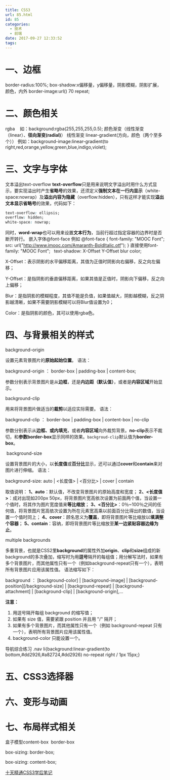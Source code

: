 ```yaml
---
title: CSS3
url: 85.html
id: 85
categories:
  - 技术
  - 前端
date: 2017-09-27 12:33:52
tags:
---
```


# 一、边框 
border-radius:100%; 
box-shadow:x偏移量，y偏移量，阴影模糊，阴影扩展，颜色，内外 
border-image:url() 70 repeat; 
# 二、颜色相关 
rgba    如：background:rgba(255,255,255,0.5); 
颜色渐变（线性渐变（linear）、**径向渐变(radial)**） 线性渐变 linear-gradient(方向，颜色（两个至多个）） 
例如：background-image:linear-gradient(to right,red,orange,yellow,green,blue,indigo,violet); 
# 三、文字与字体 
文本溢出text-overflow **text-overflow**只是用来说明文字溢出时用什么方式显示，要实现溢出时产生**省略号**的效果，还须定义**强制文本在一行内显示**（white-space:nowrap）及**溢出内容为隐藏**（overflow:hidden），只有这样才能实现**溢出文本显示省略号**的效果，代码如下：
```css
text-overflow: ellipsis; 
overflow: hidden; 
white-space: nowrap;
```

同时，**word-wrap**也可以用来设置**文本行为**，当前行超过指定容器的边界时是否断开转行。 嵌入字体@font-face 
例如 @font-face { font-family: "MOOC Font"; src: url("http://www.imooc.com/Amaranth-BoldItalic.otf"); } 直接使用font-family: "MOOC Font";   text-shadow: X-Offset Y-Offset blur color;

X-Offset：表示阴影的水平偏移距离，其值为正值时阴影向右偏移，反之向左偏移；

Y-Offset：是指阴影的垂直偏移距离，如果其值是正值时，阴影向下偏移，反之向上偏移；

Blur：是指阴影的模糊程度，其值不能是负值，如果值越大，阴影越模糊，反之阴影越清晰，如果不需要阴影模糊可以将Blur值设置为0；

Color：是指阴影的颜色，其可以使用rgba色。

# 四、与背景相关的样式

background-origin

设置元素背景图片的**原始起始位置**。 语法：

background-origin ： border-box | padding-box | content-box;

参数分别表示背景图片是从**边框**，还是**内边距（默认值）**，或者是**内容区域**开始显示。

background-clip

用来将背景图片做适当的**裁剪**以适应实际需要。 语法：

background-clip ： border-box | padding-box | content-box | no-clip

参数分别表示从**边框、**或**内填充**，或者**内容区域**向外裁剪背景。**no-clip**表示不裁切，和**参数border-box**显示同样的效果。`backgroud-clip`默认值为**border-box**。

 background-size

设置背景图片的大小，以**长度值**或**百分比**显示，还可以通过**cover**和**contain**来对图片进行伸缩。 语法：

background-size: auto | <长度值> | <百分比> | cover | contain

取值说明： **1、auto**：默认值，不改变背景图片的原始高度和宽度； **2、<长度值>**：成对出现如200px 50px，将背景图片宽高依次设置为前面两个值，当设置一个值时，将其作为图片宽度值来**等比缩放**； **3、<百分比>**：0％~100％之间的任何值，将背景图片宽高依次设置为所在元素宽高乘以前面百分比得出的数值，当设置一个值时同上； **4、cover**：顾名思义为**覆盖**，即将背景图片等比缩放以**填满整个容器**； **5、contain**：容纳，即将背景图片等比缩放至**某一边紧贴容器边缘为止**。

multiple backgrounds

多重背景，也就是CSS2里**background**的属性外加**origin**、**clip**和**size**组成的新background的多次叠加，缩写时为用**逗号**隔开的每组值；用分解写法时，如果有多个背景图片，而其他属性只有一个（例如background-repeat只有一个），表明所有背景图片应用该属性值。 语法缩写如下：

background ： \[background-color\] | \[background-image\] | \[background-position\]\[/background-size\] | \[background-repeat\] | \[background-attachment\] | \[background-clip\] | \[background-origin\],...

**注意：**

1.  用逗号隔开每组 background 的缩写值；
2.  如果有 size 值，需要紧跟 position 并且用 "/" 隔开；
3.  如果有多个背景图片，而其他属性只有一个（例如 background-repeat 只有一个），表明所有背景图片应用该属性值。
4.  background-color 只能设置一个。

导航综合练习 .nav li{background:linear-gradient(to bottom,#dd2926,#a82724,#dd2926) no-repeat right / 1px 15px;}   
# 五、CSS3选择器   
# 六、变形与动画   
# 七、布局样式相关

盒子模型content-box  border-box

box-sizing: border-box;

box-sizing: content-box;

[十天精通CSS3学后笔记](https://www.imooc.com/article/18400)